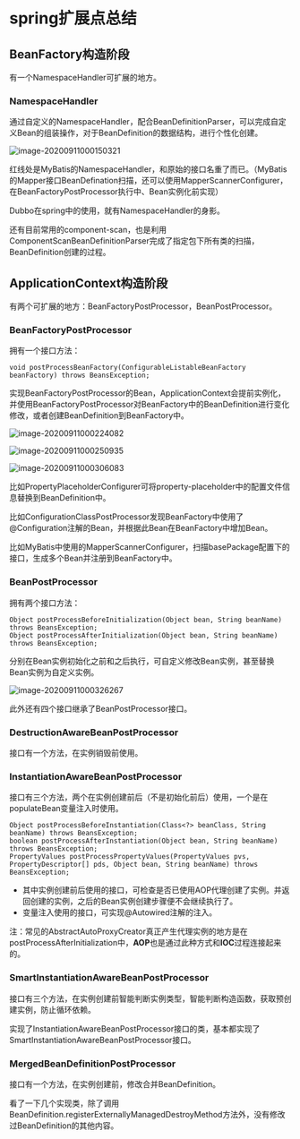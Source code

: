 # spring扩展点总结

## BeanFactory构造阶段

有一个NamespaceHandler可扩展的地方。

### NamespaceHandler

通过自定义的NamespaceHandler，配合BeanDefinitionParser，可以完成自定义Bean的组装操作，对于BeanDefinition的数据结构，进行个性化创建。

![image-20200911000150321](https://gitee.com/fking86/images4typora/raw/master/imgs/20200911000150.png)

红线处是MyBatis的NamespaceHandler，和原始的接口名重了而已。（MyBatis的Mapper接口BeanDefination扫描，还可以使用MapperScannerConfigurer，在BeanFactoryPostProcessor执行中、Bean实例化前实现）

Dubbo在spring中的使用，就有NamespaceHandler的身影。

还有目前常用的component-scan，也是利用ComponentScanBeanDefinitionParser完成了指定包下所有类的扫描，BeanDefinition创建的过程。

## ApplicationContext构造阶段

有两个可扩展的地方：BeanFactoryPostProcessor，BeanPostProcessor。

### BeanFactoryPostProcessor

拥有一个接口方法：

```
void postProcessBeanFactory(ConfigurableListableBeanFactory beanFactory) throws BeansException;
```

实现BeanFactoryPostProcessor的Bean，ApplicationContext会提前实例化，并使用BeanFactoryPostProcessor对BeanFactory中的BeanDefinition进行变化修改，或者创建BeanDefinition到BeanFactory中。

![image-20200911000224082](https://gitee.com/fking86/images4typora/raw/master/imgs/20200911000224.png)

![image-20200911000250935](https://gitee.com/fking86/images4typora/raw/master/imgs/20200911000251.png)

![image-20200911000306083](https://gitee.com/fking86/images4typora/raw/master/imgs/20200911000306.png)

 

比如PropertyPlaceholderConfigurer可将property-placeholder中的配置文件信息替换到BeanDefinition中。

比如ConfigurationClassPostProcessor发现BeanFactory中使用了@Configuration注解的Bean，并根据此Bean在BeanFactory中增加Bean。

比如MyBatis中使用的MapperScannerConfigurer，扫描basePackage配置下的接口，生成多个Bean并注册到BeanFactory中。

### BeanPostProcessor

拥有两个接口方法：

```
Object postProcessBeforeInitialization(Object bean, String beanName) throws BeansException;
Object postProcessAfterInitialization(Object bean, String beanName) throws BeansException;
```

分别在Bean实例初始化之前和之后执行，可自定义修改Bean实例，甚至替换Bean实例为自定义实例。

![image-20200911000326267](https://gitee.com/fking86/images4typora/raw/master/imgs/20200911000326.png)

此外还有四个接口继承了BeanPostProcessor接口。

### DestructionAwareBeanPostProcessor

接口有一个方法，在实例销毁前使用。

### InstantiationAwareBeanPostProcessor

接口有三个方法，两个在实例创建前后（不是初始化前后）使用，一个是在populateBean变量注入时使用。

```
Object postProcessBeforeInstantiation(Class<?> beanClass, String beanName) throws BeansException;
boolean postProcessAfterInstantiation(Object bean, String beanName) throws BeansException;
PropertyValues postProcessPropertyValues(PropertyValues pvs, PropertyDescriptor[] pds, Object bean, String beanName) throws BeansException;
```

- 其中实例创建前后使用的接口，可检查是否已使用AOP代理创建了实例。并返回创建的实例，之后的Bean实例创建步骤便不会继续执行了。
- 变量注入使用的接口，可实现@Autowired注解的注入。

注：常见的AbstractAutoProxyCreator真正产生代理实例的地方是在postProcessAfterInitialization中，**AOP**也是通过此种方式和**IOC**过程连接起来的。

### SmartInstantiationAwareBeanPostProcessor

接口有三个方法，在实例创建前智能判断实例类型，智能判断构造函数，获取预创建实例，防止循环依赖。

实现了InstantiationAwareBeanPostProcessor接口的类，基本都实现了SmartInstantiationAwareBeanPostProcessor接口。

### MergedBeanDefinitionPostProcessor

接口有一个方法，在实例创建前，修改合并BeanDefinition。

看了一下几个实现类，除了调用BeanDefinition.registerExternallyManagedDestroyMethod方法外，没有修改过BeanDefinition的其他内容。